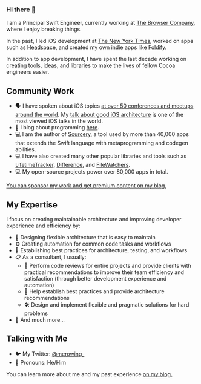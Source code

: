 ### Hi there 👋

I am a Principal Swift Engineer, currently working at [The Browser Company](https://thebrowser.company), where I enjoy breaking things.

In the past, I led iOS development at [The New York Times](https://www.nytimes.com), worked on apps such as [Headspace](https://headspace.com), and created my own indie apps like [Foldify](http://foldifyapp.com).

In addition to app development, I have spent the last decade working on creating tools, ideas, and libraries to make the lives of fellow Cocoa engineers easier.

## Community Work

- 🗣  I have spoken about iOS topics [at over 50 conferences and meetups around the world](http://merowing.info/speaking/). My [talk about good iOS architecture](https://academy.realm.io/posts/krzysztof-zablocki-mDevCamp-ios-architecture-mvvm-mvc-viper/) is one of the most viewed iOS talks in the world.
- 📝  I blog about programming [here](http://merowing.info).
- 💻  I am the author of [Sourcery](https://github.com/krzysztofzablocki/Sourcery), a tool used by more than 40,000 apps that extends the Swift language with metaprogramming and codegen abilities.
- 💻  I have also created many other popular libraries and tools such as [LifetimeTracker](https://github.com/krzysztofzablocki/LifetimeTracker), [Difference](https://github.com/krzysztofzablocki/Difference), and [FileWatchers](https://github.com/krzysztofzablocki/KZFileWatchers).
- 💻  My open-source projects power over 80,000 apps in total.

[You can sponsor my work and get premium content on my blog.](https://www.merowing.info/membership)

## My Expertise

I focus on creating maintainable architecture and improving developer experience and efficiency by:
- 🤔  Designing flexible architecture that is easy to maintain
- ⚙️  Creating automation for common code tasks and workflows
- 👥  Establishing best practices for architecture, testing, and workflows
- 📋  As a consultant, I usually:
  - 🤔  Perform code reviews for entire projects and provide clients with practical recommendations to improve their team efficiency and satisfaction (through better development experience and automation)
  - 👥  Help establish best practices and provide architecture recommendations
  - 🛠️  Design and implement flexible and pragmatic solutions for hard problems
- 🧙  And much more...

## Talking with Me

- 🐦  My Twitter: [@merowing_](https://twitter.com/merowing_)
- 💬  Pronouns: He/Him

You can learn more about me and my past experience [on my blog.](https://www.merowing.info/membership)
